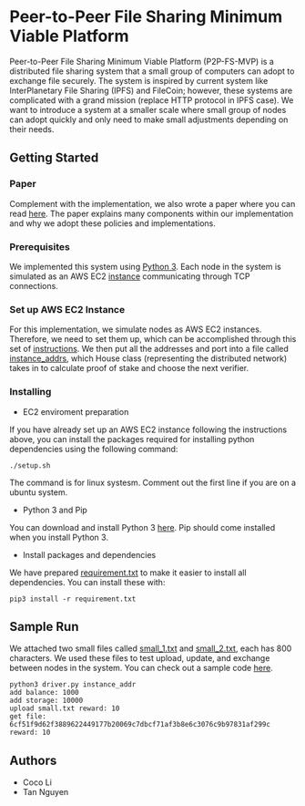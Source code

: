 # Peer-to-Peer File Sharing Minimum Viable Platform

Peer-to-Peer File Sharing Minimum Viable Platform (P2P-FS-MVP) is a distributed file sharing system that a small group of computers can adopt to exchange file securely. The system is inspired by current system like InterPlanetary File Sharing (IPFS) and FileCoin; however, these systems are complicated with a grand mission (replace HTTP protocol in IPFS case). We want to introduce a system at a smaller scale where small group of nodes can adopt quickly and only need to make small adjustments depending on their needs. 


## Getting Started
### Paper
Complement with the implementation, we also wrote a paper where you can read [here](). The paper explains many components within our implementation and why we adopt these policies and implementations. 

### Prerequisites
We implemented this system using [Python 3](https://www.python.org/downloads/). Each node in the system is simulated as an AWS EC2 [instance](https://aws.amazon.com/ec2/) communicating through TCP connections.


### Set up AWS EC2 Instance
For this implementation, we simulate nodes as AWS EC2 instances. Therefore, we need to set them up, which can be accomplished through this set of [instructions](https://docs.aws.amazon.com/efs/latest/ug/gs-step-one-create-ec2-resources.html). We then put all the addresses and port into a file called [instance_addrs](), which House class (representing the distributed network) takes in to calculate proof of stake and choose the next verifier.


### Installing
* EC2 enviroment preparation

If you have already set up an AWS EC2 instance following the instructions above, you can install the packages required for installing python dependencies using the following command:

```
./setup.sh
```

The command is for linux systesm. Comment out the first line if you are on a ubuntu system.


* Python 3 and Pip

You can download and install Python 3 [here](https://www.python.org/downloads/). Pip should come installed when you install Python 3. 

* Install packages and dependencies

We have prepared [requirement.txt]() to make it easier to install all dependencies. You can install these with:

```
pip3 install -r requirement.txt
```

## Sample Run
We attached two small files called [small_1.txt]() and [small_2.txt](), each has 800 characters. We used these files to test upload, update, and exchange between nodes in the system. You can check out a sample code [here]().
```
python3 driver.py instance_addr
add balance: 1000
add storage: 10000
upload small.txt reward: 10
get file: 6cf51f9d62f3889622449177b20069c7dbcf71af3b8e6c3076c9b97831af299c reward: 10
```

## Authors
* Coco Li
* Tan Nguyen